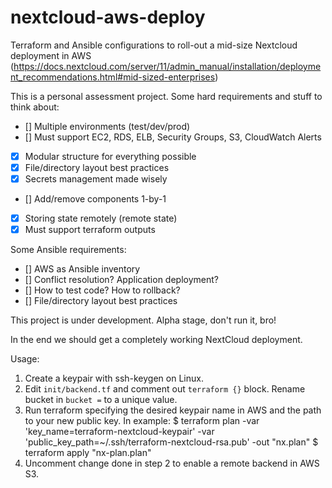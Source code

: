 # nextcloud-aws-deploy
Terraform and Ansible configurations to roll-out a mid-size Nextcloud deployment in AWS
(https://docs.nextcloud.com/server/11/admin_manual/installation/deployment_recommendations.html#mid-sized-enterprises)

This is a personal assessment project. Some hard requirements and stuff to think about:

- [] Multiple environments (test/dev/prod)
- [] Must support EC2, RDS, ELB, Security Groups, S3, CloudWatch Alerts
- [x] Modular structure for everything possible
- [x] File/directory layout best practices
- [x] Secrets management made wisely
- [] Add/remove components 1-by-1
- [x] Storing state remotely (remote state)
- [x] Must support terraform outputs

Some Ansible requirements:

- [] AWS as Ansible inventory
- [] Conflict resolution? Application deployment? 
- [] How to test code? How to rollback?
- [] File/directory layout best practices

This project is under development. Alpha stage, don't run it, bro!

In the end we should get a completely working NextCloud deployment.

Usage:
1. Create a keypair with ssh-keygen on Linux.
2. Edit `init/backend.tf` and comment out `terraform {}` block. Rename bucket in `bucket =` to a unique value.
3. Run terraform specifying the desired keypair name in AWS and the path to your new public key. In example:
$ terraform plan -var 'key_name=terraform-nextcloud-keypair' -var 'public_key_path=~/.ssh/terraform-nextcloud-rsa.pub' -out "nx.plan"
$ terraform apply "nx-plan.plan"
4. Uncomment change done in step 2 to enable a remote backend in AWS S3.
